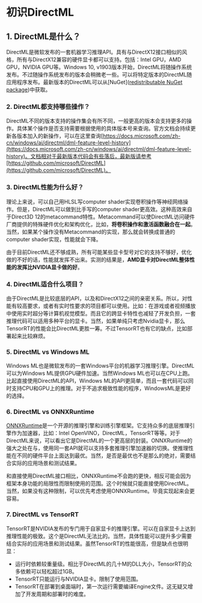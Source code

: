 # 初识DirectML

## 1. DirectML是什么？

DirectML是微软发布的一套机器学习推理API。具有与DirectX12接口相似的风格，所有与DirectX12兼容的硬件显卡都可以支持。包括：Intel GPU，AMD GPU，NVIDIA GPU等。Windows 10, v1903版本开始，DirectML将随操作系统发布。不过随操作系统发布的版本会稍微老一些。可以将特定版本的DirectML随应用程序发布。最新版本的DirectML可以从[NuGet]([redistributable NuGet package](https://www.nuget.org/packages/Microsoft.AI.DirectML/))中获取。

### 2. DirectML都支持哪些操作？

DirectML不同的版本支持的操作集会有所不同，一般更高的版本会支持更多的操作。具体某个操作是否支持需要根据使用的具体版本号来查询。官方文档会持续更新各版本加入的新操作，可以在这里查询[https://docs.microsoft.com/zh-cn/windows/ai/directml/dml-feature-level-history](https://docs.microsoft.com/zh-cn/windows/ai/directml/dml-feature-level-history)。文档相对于最新版本代码会有些落后，最新版请参考[https://github.com/microsoft/DirectML](https://github.com/microsoft/DirectML)。

### 3. DirectML性能为什么好？

理论上来说，可以自己用HLSL写computer shader实现卷积操作等神经网络操作。但是，DirectML可以做到比手写的computer shader更高效。这种高效来自于Direct3D 12的metacommand特性。Metacommand可以使DirectML访问硬件厂商提供的特殊硬件优化和架构优化，比如，**将卷积操作和激活函数融合在一起**。当然，如果某个操作没有Metacommand的实现，那么就会转换成普通的computer shader实现，性能就会下降。

由于目前DirectML还不够成熟，所有可能某些显卡型号对它的支持不够好，优化做的不好的话，性能就发挥不出来。实测的结果是，**AMD显卡对DirectML整体性能的发挥比NVIDIA显卡做的好**。

### 4.  DirectML适合什么项目？

由于DirectML是比较底层的API，以及和DirectX12之间的亲密关系。所以，对性能有较高要求，或者有实时性要求的项目都可以使用。比如：在游戏或者视频播放中使用实时超分等计算机视觉模型。而且它的跨显卡特性也减轻了开发负担，一套推理代码可以适用多种平台的显卡。当然，如果单纯只考虑Nvidia显卡，那么TensorRT的性能会比DirectML更胜一筹。不过TensorRT也有它的缺点，比如部署起来比较麻烦。

### 5. DirectML vs  Windows ML

Windows ML也是微软发布的一套Windows平台的机器学习推理引擎。DirectML可以为Windows ML提供GPU硬件加速。当然Windows ML也可以在CPU上跑。比起直接使用DirectML的API，Windows ML的API更简单，而且一套代码可以同时支持CPU和GPU上的推理。对于不追求极致性能的程序，WindowsML是更好的选择。

### 6. DirectML vs  ONNXRuntime

[ONNXRuntime](https://onnxruntime.ai/)是一个开源的推理引擎和训练引擎框架。它支持众多的底层推理引擎作为加速器，比如：Intel OpenVINO，DirectML，TensorRT等等。对于DirectML来说，可以看出它是DirectML的一个更高层的封装。ONNXRuntime的强大之处在与，使用同一套API就可以支持多套推理引擎加速器的切换。使推理性能在不同的硬件平台上面达到最优。当然，是否是最优也不是那么的绝对，需要结合实际的应用场景和测试结果。

和直接使用DirectML接口相比，ONNXRuntime不会跑的更快，相反可能会因为框架本身功能的局限性而限制使用的范围。这个时候就只能直接使用DirectML。当然，如果没有这种限制，可以优先考虑使用ONNXRuntime。毕竟实现起来会更容易。

### 7. DirectML vs TensorRT

TensorRT是NVIDIA发布的专门用于自家显卡的推理引擎。可以在自家显卡上达到推理性能的极致。这个是DirectML无法比的。当然，具体性能可以提升多少需要结合实际的应用场景和测试结果。虽然TensorRT的性能很高，但是缺点也很明显：

- 运行时依赖较重量级。相比于DirectML的几十M的DLL大小，TensorRT的众多依赖可以轻松超过1GB。
- TensorRT只能运行与NVIDIA显卡。限制了使用范围。
- TensorRT在部署到桌面端时，第一次运行需要编译Engine文件。这无疑又增加了开发周期和部署时的难度。

